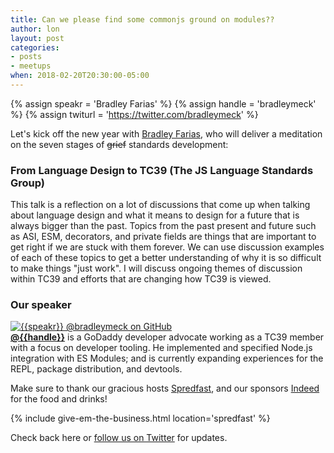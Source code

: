 ```yaml
---
title: Can we please find some commonjs ground on modules??
author: lon
layout: post
categories:
- posts
- meetups
when: 2018-02-20T20:30:00-05:00
---
```


{% assign speakr = 'Bradley Farias' %}
{% assign handle = 'bradleymeck' %}
{% assign twiturl = 'https://twitter.com/bradleymeck' %}

Let's kick off the new year with [Bradley Farias](https://github.com/bmeck), who
will deliver a meditation on the seven stages of ~~grief~~ standards
development:

### From Language Design to TC39 (The JS Language Standards Group)

This talk is a reflection on a lot of discussions that come up when talking
about language design and what it means to design for a future that is always
bigger than the past. Topics from the past present and future such as ASI, ESM,
decorators, and private fields are things that are important to get right if we
are stuck with them forever. We can use discussion examples of each of these
topics to get a better understanding of why it is so difficult to make things
"just work". I will discuss ongoing themes of discussion within TC39 and efforts
that are changing how TC39 is viewed.

### Our speaker

<div class="media-object speaker-bio">
  <a href="https://github.com/bmeck">
    <img alt="{{speakr}} @bradleymeck on GitHub"
      src="https://avatars1.githubusercontent.com/u/234659?s=400&v=4" />
  </a>
  <div>
  <a href="{{twiturl}}"><strong>@{{handle}}</strong></a>
  is a GoDaddy developer advocate working as a TC39 member with a focus on
  developer tooling. He implemented and specified Node.js integration with ES
  Modules; and is currently expanding experiences for the REPL, package
  distribution, and devtools.
  </div>
</div>

Make sure to thank our gracious hosts [Spredfast][], and our sponsors
[Indeed][] for the food and drinks!

{% include give-em-the-business.html location='spredfast' %}

Check back here or <a href="{{ site.twitter.url }}">follow us on Twitter</a>
for updates.

[Indeed]: https://www.indeed.jobs/
[Spredfast]: https://www.spredfast.com/
